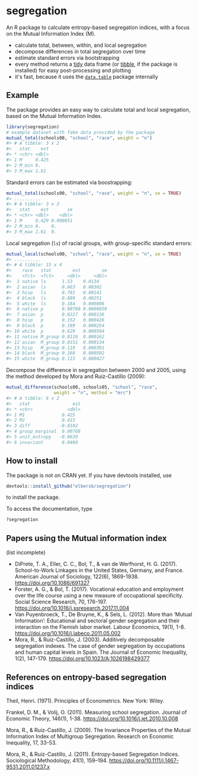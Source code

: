 <!-- README.md is generated from README.Rmd. Please edit that file -->
segregation
===========

An R package to calculate entropy-based segregation indices, with a focus on the Mutual Information Index (M).

-   calculate total, between, within, and local segregation
-   decompose differences in total segregation over time
-   estimate standard errors via bootstrapping
-   every method returns a [tidy](https://cran.r-project.org/web/packages/tidyr/vignettes/tidy-data.html) data frame (or [tibble](https://cran.r-project.org/web/packages/tibble/vignettes/tibble.html), if the package is installed) for easy post-processing and plotting
-   it's fast, because it uses the [`data.table`](https://github.com/Rdatatable/data.table/wiki) package internally

Example
-------

The package provides an easy way to calculate total and local segregation, based on the Mutual Information Index.

``` r
library(segregation)
# example dataset with fake data provided by the package
mutual_total(schools00, "school", "race", weight = "n")
#> # A tibble: 3 x 2
#>   stat    est
#> * <chr> <dbl>
#> 1 M     0.425
#> 2 M_min 0.   
#> 3 M_max 1.61
```

Standard errors can be estimated via boostrapping:

``` r
mutual_total(schools00, "school", "race", weight = "n", se = TRUE)
#> ..........
#> # A tibble: 3 x 3
#>   stat    est       se
#> * <chr> <dbl>    <dbl>
#> 1 M     0.429 0.000851
#> 2 M_min 0.    0.      
#> 3 M_max 1.61  0.
```

Local segregation (`ls`) of racial groups, with group-specific standard errors:

``` r
mutual_local(schools00, "school", "race", weight = "n", se = TRUE)
#> ..........
#> # A tibble: 15 x 4
#>    race   stat        est        se
#>    <fct>  <fct>     <dbl>     <dbl>
#>  1 native ls      1.53    0.0134   
#>  2 asian  ls      0.663   0.00302  
#>  3 hisp   ls      0.781   0.00141  
#>  4 black  ls      0.889   0.00251  
#>  5 white  ls      0.184   0.000806 
#>  6 native p       0.00760 0.0000859
#>  7 asian  p       0.0227  0.000136 
#>  8 hisp   p       0.152   0.000426 
#>  9 black  p       0.189   0.000254 
#> 10 white  p       0.629   0.000584 
#> 11 native M_group 0.0116  0.000162 
#> 12 asian  M_group 0.0151  0.000134 
#> 13 hisp   M_group 0.119   0.000391 
#> 14 black  M_group 0.168   0.000502 
#> 15 white  M_group 0.115   0.000427
```

Decompose the difference in segregation between 2000 and 2005, using the method developed by Mora and Ruiz-Castillo (2009):

``` r
mutual_difference(schools00, schools05, "school", "race", 
                  weight = "n", method = "mrc")
#> # A tibble: 6 x 2
#>   stat                est
#> * <chr>             <dbl>
#> 1 M1              0.425  
#> 2 M2              0.415  
#> 3 diff           -0.0102 
#> 4 group_marginal  0.00768
#> 5 unit_entropy   -0.0639 
#> 6 invariant       0.0460
```

How to install
--------------

The package is not on CRAN yet. If you have devtools installed, use

``` r
devtools::install_github("elbersb/segregation") 
```

to install the package.

To access the documentation, type

``` r
?segregation
```

Papers using the Mutual information index
-----------------------------------------

(list incomplete)

-   DiPrete, T. A., Eller, C. C., Bol, T., & van de Werfhorst, H. G. (2017). School-to-Work Linkages in the United States, Germany, and France. American Journal of Sociology, 122(6), 1869-1938. <https://doi.org/10.1086/691327>
-   Forster, A. G., & Bol, T. (2017). Vocational education and employment over the life course using a new measure of occupational specificity. Social Science Research, 70, 176-197. <https://doi.org/10.1016/j.ssresearch.2017.11.004>
-   Van Puyenbroeck, T., De Bruyne, K., & Sels, L. (2012). More than ‘Mutual Information’: Educational and sectoral gender segregation and their interaction on the Flemish labor market. Labour Economics, 19(1), 1-8. <https://doi.org/10.1016/j.labeco.2011.05.002>
-   Mora, R., & Ruiz-Castillo, J. (2003). Additively decomposable segregation indexes. The case of gender segregation by occupations and human capital levels in Spain. The Journal of Economic Inequality, 1(2), 147-179. <https://doi.org/10.1023/A:1026198429377>

References on entropy-based segregation indices
-----------------------------------------------

Theil, Henri. (1971). Principles of Econometrics. New York: Wiley.

Frankel, D. M., & Volij, O. (2011). Measuring school segregation. Journal of Economic Theory, 146(1), 1-38. <https://doi.org/10.1016/j.jet.2010.10.008>

Mora, R., & Ruiz-Castillo, J. (2009). The Invariance Properties of the Mutual Information Index of Multigroup Segregation. Research on Economic Inequality, 17, 33-53.

Mora, R., & Ruiz-Castillo, J. (2011). Entropy-based Segregation Indices. Sociological Methodology, 41(1), 159–194. <https://doi.org/10.1111/j.1467-9531.2011.01237.x>
